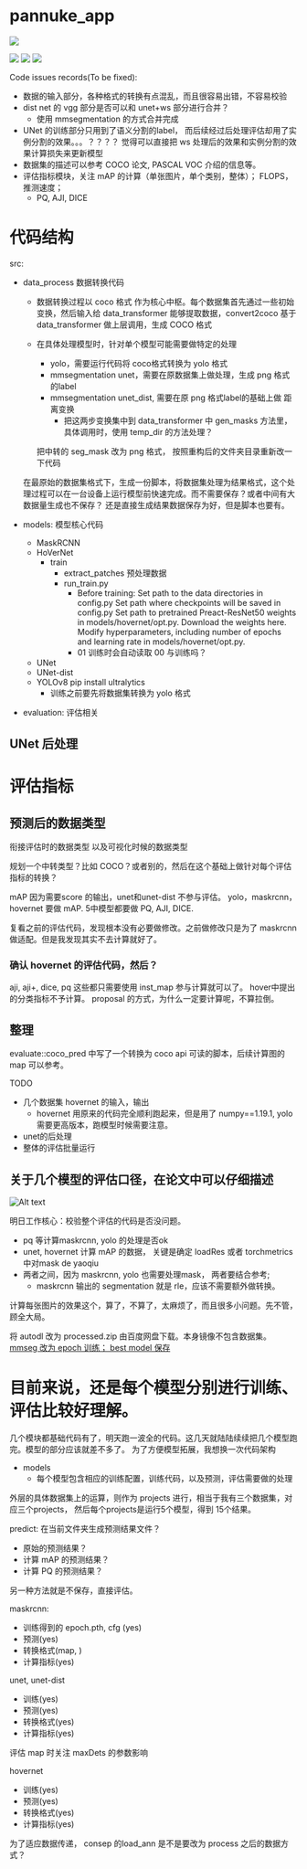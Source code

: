 # pannuke_app

[![](https://img.shields.io/badge/blog-@csdn-red.svg)](https://blog.csdn.net/weixin_41783424?spm=1011.2124.3001.5343)

![](https://img.shields.io/github/forks/RessCris2/pannuke_app?style=social)
![](https://img.shields.io/github/watchers/RessCris2/pannuke_app?style=social )
![](https://img.shields.io/github/stars/RessCris2/pannuke_app?color=green&style=social)


Code issues records(To be fixed):
- 数据的输入部分，各种格式的转换有点混乱，而且很容易出错，不容易校验
- dist net 的 vgg 部分是否可以和 unet+ws 部分进行合并？
    - 使用 mmsegmentation 的方式合并完成
- UNet 的训练部分只用到了语义分割的label， 而后续经过后处理评估却用了实例分割的效果。。。？？？？
    觉得可以直接把 ws 处理后的效果和实例分割的效果计算损失来更新模型
- 数据集的描述可以参考 COCO 论文, PASCAL VOC 介绍的信息等。
- 评估指标模块，关注 mAP 的计算（单张图片，单个类别，整体）； FLOPS， 推测速度；
    - PQ, AJI, DICE


# 代码结构
src:
- data_process 数据转换代码
    - 数据转换过程以 coco 格式 作为核心中枢。每个数据集首先通过一些初始变换，然后输入给 data_transformer 能够提取数据，convert2coco 基于 data_transformer 做上层调用，生成 COCO 格式
    - 在具体处理模型时，针对单个模型可能需要做特定的处理
        - yolo，需要运行代码将 coco格式转换为 yolo 格式
        - mmsegmentation unet，需要在原数据集上做处理，生成 png 格式的label
        - mmsegmentation unet_dist, 需要在原 png 格式label的基础上做 距离变换
            - 把这两步变换集中到 data_transformer 中 gen_masks 方法里，具体调用时，使用 temp_dir 的方法处理？

        把中转的 seg_mask 改为 png 格式， 按照重构后的文件夹目录重新改一下代码

    
    在最原始的数据集格式下，生成一份脚本，将数据集处理为结果格式，这个处理过程可以在一台设备上运行模型前快速完成。而不需要保存？或者中间有大数据量生成也不保存？
    还是直接生成结果数据保存为好，但是脚本也要有。

- models: 模型核心代码
    - MaskRCNN
    - HoVerNet
        - train
            - extract_patches 预处理数据
            - run_train.py
                - Before training:
                    Set path to the data directories in config.py
                    Set path where checkpoints will be saved in config.py
                    Set path to pretrained Preact-ResNet50 weights in models/hovernet/opt.py. Download the weights here.
                    Modify hyperparameters, including number of epochs and learning rate in models/hovernet/opt.py.
                - 01 训练时会自动读取 00 与训练吗？
    - UNet
    - UNet-dist
    - YOLOv8
        pip install ultralytics
        - 训练之前要先将数据集转换为 yolo 格式
            

- evaluation: 评估相关

## UNet 后处理


# 评估指标
## 预测后的数据类型

衔接评估时的数据类型
以及可视化时候的数据类型

规划一个中转类型？比如 COCO？或者别的，然后在这个基础上做针对每个评估指标的转换？

mAP 因为需要score 的输出，unet和unet-dist 不参与评估。
yolo，maskrcnn，hovernet 要做 mAP.
5中模型都要做 PQ, AJI, DICE.

复看之前的评估代码，发现根本没有必要做修改。之前做修改只是为了 maskrcnn 做适配。但是我发现其实不去计算就好了。
### 确认 hovernet 的评估代码，然后？
aji, aji+, dice, pq 这些都只需要使用 inst_map 参与计算就可以了。
hover中提出的分类指标不予计算。
proposal 的方式，为什么一定要计算呢，不算拉倒。

## 整理
evaluate::coco_pred 中写了一个转换为 coco api 可读的脚本，后续计算图的 map 可以参考。

TODO
- 几个数据集 hovernet 的输入，输出
    - hovernet 用原来的代码完全顺利跑起来，但是用了 numpy==1.19.1, yolo 需要更高版本，跑模型时候需要注意。
- unet的后处理
- 整体的评估批量运行


## 关于几个模型的评估口径，在论文中可以仔细描述
![Alt text](image-1.png)

明日工作核心：校验整个评估的代码是否没问题。
- pq 等计算maskrcnn, yolo 的处理是否ok
- unet, hovernet 计算 mAP 的数据， 关键是确定 loadRes 或者 torchmetrics 中对mask de yaoqiu 
- 两者之间，因为 maskrcnn, yolo 也需要处理mask， 两者要结合参考;
     - maskrcnn 输出的 segmentation 就是 rle，应该不需要额外做转换。

计算每张图片的效果这个，算了，不算了，太麻烦了，而且很多小问题。先不管，顾全大局。

将 autodl 改为 processed.zip 由百度网盘下载。本身镜像不包含数据集。
[mmseg 改为 epoch 训练； best model 保存](https://blog.csdn.net/qq_38308388/article/details/127552607)


# 目前来说，还是每个模型分别进行训练、评估比较好理解。
几个模块都基础代码有了，明天跑一波全的代码。这几天就陆陆续续把几个模型跑完。模型的部分应该就差不多了。
为了方便模型拓展，我想换一次代码架构
- models
    - 每个模型包含相应的训练配置，训练代码，以及预测，评估需要做的处理

外层的具体数据集上的运算，则作为 projects 进行，相当于我有三个数据集，对应三个projects， 然后每个projects是运行5个模型，得到 15个结果。


predict: 在当前文件夹生成预测结果文件？
- 原始的预测结果？
- 计算 mAP 的预测结果？
- 计算 PQ 的预测结果？

另一种方法就是不保存，直接评估。

maskrcnn:
- 训练得到的 epoch.pth, cfg (yes)
- 预测(yes)
- 转换格式(map, )
- 计算指标(yes)

unet, unet-dist
- 训练(yes)
- 预测(yes)
- 转换格式(yes)
- 计算指标(yes)

评估 map 时关注 maxDets 的参数影响

hovernet
- 训练(yes)
- 预测(yes)
- 转换格式(yes)
- 计算指标(yes)

为了适应数据传递， consep 的load_ann 是不是要改为 process 之后的数据方式？